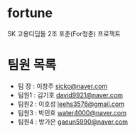 # fortune
SK 고용디딤돌 2조 포춘(For청춘) 프로젝트

# 팀원 목록
- 팀 장 : 이창주 sicko@naver.com
- 팀원1 : 김기호 david9921@naver.com
- 팀원2 : 이호성 leehs3576@gmail.com
- 팀원3 : 박민호 water4000@naver.com
- 팀원4 : 방가은 gaeun5990@naver.com